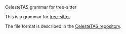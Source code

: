 CelesteTAS grammar for tree-sitter

This is a grammar for [tree-sitter](https://tree-sitter.github.io/tree-sitter/).

The file format is described in the [CelesteTAS repository](https://github.com/EverestAPI/CelesteTAS-EverestInterop/).
